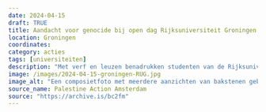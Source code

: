 ```yaml
---
date: 2024-04-15
draft: TRUE
title: Aandacht voor genocide bij open dag Rijksuniversiteit Groningen
location: Groningen
coordinates: 
category: acties
tags: [universiteiten]
description: "Met verf en leuzen benadrukken studenten van de Rijksuniversiteit Groningen tijdens de Open Dag voor Bachelorstudenten de medeplichtigheid van de universiteit in het ondersteunen van de aanhoudende genocide in Gaza en de bezetting van Palestina. Ook worden er flyers uitgedeeld met de details van de investeringen van de universiteit."
image: /images/2024-04-15-groningen-RUG.jpg
image_alt: "Een composietfoto met meerdere aanzichten van bakstenen gebouwen van de Rijksuniversiteit Groningen in traditionele architectuur. Op de gebouwen is rode verf gespoten en staan leuzen, waaronder (in het Engels) 'RuG ondersteunt genocide' en 'RuG medeplichtig'. Ook is er in het beeld digitaal de voorkant van een flyer gemonteerd, waarop onder meer ook in het Engels staat: 'Welkom / Open dag Bachelor / Onze universiteit steunt met trots genocide'."
source_name: Palestine Action Amsterdam
source: "https://archive.is/bc2fm"
---
```

